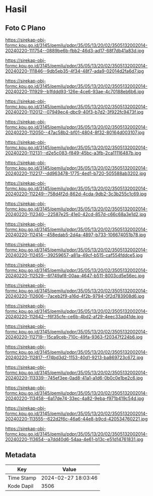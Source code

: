 # Hasil

## Foto C Plano

https://sirekap-obj-formc.kpu.go.id/3145/pemilu/pdpr/35/05/13/20/02/3505132002014-20240220-111754--0889be6b-fbb2-46d3-ad17-68f7db41a83d.jpg

https://sirekap-obj-formc.kpu.go.id/3145/pemilu/pdpr/35/05/13/20/02/3505132002014-20240220-111846--9db5eb35-4f34-48f7-ada9-02014d2fa6d7.jpg

https://sirekap-obj-formc.kpu.go.id/3145/pemilu/pdpr/35/05/13/20/02/3505132002014-20240220-111929--b1fddd93-126e-4ce6-93ae-4c70188eb6b6.jpg

https://sirekap-obj-formc.kpu.go.id/3145/pemilu/pdpr/35/05/13/20/02/3505132002014-20240220-112012--07949ec4-dbc9-40f3-b7d2-3f922fc9473f.jpg

https://sirekap-obj-formc.kpu.go.id/3145/pemilu/pdpr/35/05/13/20/02/3505132002014-20240220-112050--47ac58b2-bf01-4804-8f32-80164d003107.jpg

https://sirekap-obj-formc.kpu.go.id/3145/pemilu/pdpr/35/05/13/20/02/3505132002014-20240220-112131--d2e5c083-f849-45bc-a3fb-2ca11116487b.jpg

https://sirekap-obj-formc.kpu.go.id/3145/pemilu/pdpr/35/05/13/20/02/3505132002014-20240220-112217--dd963478-1775-4ed1-b720-505588ab3202.jpg

https://sirekap-obj-formc.kpu.go.id/3145/pemilu/pdpr/35/05/13/20/02/3505132002014-20240220-112249--758d4f2d-862d-4cda-9db2-3c3b255c1c69.jpg

https://sirekap-obj-formc.kpu.go.id/3145/pemilu/pdpr/35/05/13/20/02/3505132002014-20240220-112340--22587e25-41e0-42cd-857d-c66c68a3e1d2.jpg

https://sirekap-obj-formc.kpu.go.id/3145/pemilu/pdpr/35/05/13/20/02/3505132002014-20240220-112414--458edab5-2d4a-4897-b733-106674051b78.jpg

https://sirekap-obj-formc.kpu.go.id/3145/pemilu/pdpr/35/05/13/20/02/3505132002014-20240220-112455--39259657-a81a-49cf-b515-caf554fddce5.jpg

https://sirekap-obj-formc.kpu.go.id/3145/pemilu/pdpr/35/05/13/20/02/3505132002014-20240220-112529--6f749af8-00aa-4647-b511-8003cd5e56ec.jpg

https://sirekap-obj-formc.kpu.go.id/3145/pemilu/pdpr/35/05/13/20/02/3505132002014-20240220-112606--7aceb2f9-a16d-4f2b-9794-0f2d783908d6.jpg

https://sirekap-obj-formc.kpu.go.id/3145/pemilu/pdpr/35/05/13/20/02/3505132002014-20240220-112642--f6f35cfe-ce6b-4bd2-af29-4eec33ad41de.jpg

https://sirekap-obj-formc.kpu.go.id/3145/pemilu/pdpr/35/05/13/20/02/3505132002014-20240220-112719--15ca9ceb-710c-49fa-9363-f20347f224b6.jpg

https://sirekap-obj-formc.kpu.go.id/3145/pemilu/pdpr/35/05/13/20/02/3505132002014-20240220-112817--f74bd3d2-1153-40d1-9213-ba869723c672.jpg

https://sirekap-obj-formc.kpu.go.id/3145/pemilu/pdpr/35/05/13/20/02/3505132002014-20240220-113339--745ef3ee-0ad8-41a1-a1d6-0b0c0e1be2c6.jpg

https://sirekap-obj-formc.kpu.go.id/3145/pemilu/pdpr/35/05/13/20/02/3505132002014-20240220-113458--6a17de74-33ec-4a82-9eba-f971b419c54d.jpg

https://sirekap-obj-formc.kpu.go.id/3145/pemilu/pdpr/35/05/13/20/02/3505132002014-20240220-113555--622d2f6c-46a6-44e8-b9cd-420534760221.jpg

https://sirekap-obj-formc.kpu.go.id/3145/pemilu/pdpr/35/05/13/20/02/3505132002014-20240220-113654--a7dd40d6-54aa-4e61-b13c-e51d14761831.jpg


## Metadata

| Key        | Value               |
| ---------- | ------------------- |
| Time Stamp | 2024-02-27 18:03:46 |
| Kode Dapil | 3506                |



